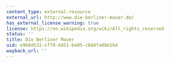 ```yaml
---
content_type: external-resource
external_url: http://www.die-berliner-mauer.de/
has_external_license_warning: true
license: https://en.wikipedia.org/wiki/All_rights_reserved
status: ''
title: Die Berliner Mauer
uid: e9b8d532-cf79-4451-be05-c8d4fa09e1b4
wayback_url: ''
---
```

